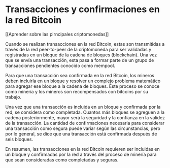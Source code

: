 # Transacciones y confirmaciones en la red Bitcoin

[[Aprender sobre las pirncipales criptomonedas]]

Cuando se realizan transacciones en la red Bitcoin, estas son transmitidas a través de la red peer-to-peer de la criptomoneda para ser validadas y registradas en un bloque de la cadena de bloques (blockchain). Una vez que se envía una transacción, esta pasa a formar parte de un grupo de transacciones pendientes conocido como mempool.

Para que una transacción sea confirmada en la red Bitcoin, los mineros deben incluirla en un bloque y resolver un complejo problema matemático para agregar ese bloque a la cadena de bloques. Este proceso se conoce como minería y los mineros son recompensados con bitcoins por su trabajo.

Una vez que una transacción es incluida en un bloque y confirmada por la red, se considera como completada. Cuantos más bloques se agreguen a la cadena posteriormente, mayor será la seguridad y la confianza en la validez de la transacción. La cantidad de confirmaciones necesaria para considerar una transacción como segura puede variar según las circunstancias, pero por lo general, se dice que una transacción está confirmada después de seis bloques.

En resumen, las transacciones en la red Bitcoin requieren ser incluidas en un bloque y confirmadas por la red a través del proceso de minería para que sean consideradas como completadas y seguras.
